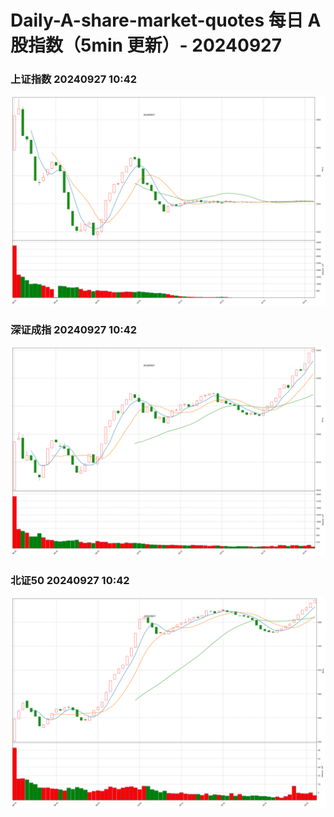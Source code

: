 
# Daily-A-share-market-quotes 每日 A 股指数（5min 更新）- 20240927

### 上证指数 20240927 10:42
![](./fig/2024/9/20240927-sh000001.png)

### 深证成指 20240927 10:42
![](./fig/2024/9/20240927-sz399001.png)

### 北证50 20240927 10:42
![](./fig/2024/9/20240927-bj899050.png)

